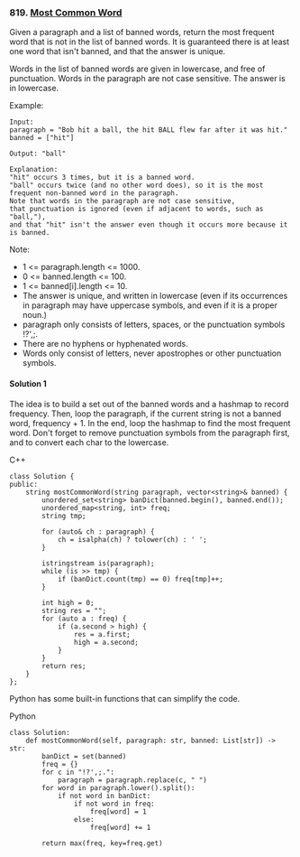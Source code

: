 ### 819\. [Most Common Word](https://leetcode.com/problems/most-common-word/)

Given a paragraph and a list of banned words, return the most frequent word that is not in the list of banned words.  It is guaranteed there is at least one word that isn't banned, and that the answer is unique.

Words in the list of banned words are given in lowercase, and free of punctuation.  Words in the paragraph are not case sensitive.  The answer is in lowercase.
 

Example:
```
Input: 
paragraph = "Bob hit a ball, the hit BALL flew far after it was hit."
banned = ["hit"]

Output: "ball"

Explanation: 
"hit" occurs 3 times, but it is a banned word.
"ball" occurs twice (and no other word does), so it is the most frequent non-banned word in the paragraph. 
Note that words in the paragraph are not case sensitive,
that punctuation is ignored (even if adjacent to words, such as "ball,"), 
and that "hit" isn't the answer even though it occurs more because it is banned.
```

Note:

* 1 <= paragraph.length <= 1000.
* 0 <= banned.length <= 100.
* 1 <= banned[i].length <= 10.
* The answer is unique, and written in lowercase (even if its occurrences in paragraph may have uppercase symbols, and even if it is a proper noun.)
* paragraph only consists of letters, spaces, or the punctuation symbols !?',;.
* There are no hyphens or hyphenated words.
* Words only consist of letters, never apostrophes or other punctuation symbols.

#### Solution 1

The idea is to build a set out of the banned words and a hashmap to record frequency.
Then, loop the paragraph, if the current string is not a banned word, frequency + 1.
In the end, loop the hashmap to find the most frequent word. Don't forget to remove 
punctuation symbols from the paragraph first, and to convert each char to the lowercase.

C++

```
class Solution {
public:
    string mostCommonWord(string paragraph, vector<string>& banned) {
        unordered_set<string> banDict(banned.begin(), banned.end());
        unordered_map<string, int> freq;
        string tmp;
        
        for (auto& ch : paragraph) {
            ch = isalpha(ch) ? tolower(ch) : ' ';
        }
        
        istringstream is(paragraph);
        while (is >> tmp) {
            if (banDict.count(tmp) == 0) freq[tmp]++;
        }
        
        int high = 0;
        string res = "";
        for (auto a : freq) {
            if (a.second > high) {
                res = a.first;
                high = a.second;
            }
        }
        return res;
    }
};
```

Python has some built-in functions that can simplify the code.

Python

```
class Solution:
    def mostCommonWord(self, paragraph: str, banned: List[str]) -> str:
        banDict = set(banned)
        freq = {}
        for c in "!?',;.":
            paragraph = paragraph.replace(c, " ")
        for word in paragraph.lower().split():
            if not word in banDict:
                if not word in freq:
                    freq[word] = 1
                else:
                    freq[word] += 1
        
        return max(freq, key=freq.get)
    

```
